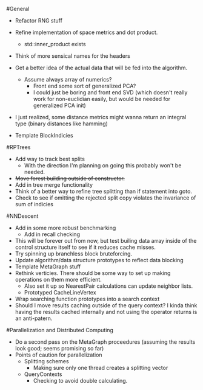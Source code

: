 #General
- Refactor RNG stuff
- Refine implementation of space metrics and dot product. 
  - std::inner_product exists
- Think of more sensical names for the headers
- Get a better idea of the actual data that will be fed into the algorithm.
  - Assume always array of numerics?
    - Front end some sort of generalized PCA?
    - I could just be boring and front end SVD (which doesn't really work for non-euclidian easily, but would be needed for generalized PCA init)

- I just realized, some distance metrics might wanna return an integral type (binary distances like hamming)
- Template BlockIndicies

#RPTrees
- Add way to track best splits
  - With the direction I'm planning on going this probably won't be needed.
- ~~Move forest building outside of constructor.~~
- Add in tree merge functionality
- Think of a better way to refine tree splitting than if statement into goto.
- Check to see if omitting the rejected split copy violates the invariance of sum of indicies


#NNDescent
- Add in some more robust benchmarking
  - Add in recall checking
- This will be forever out from now, but test builing data array inside of the control structure itself to see if it reduces cache misses.
- Try spinning up branchless block bruteforcing.
- Update algorithm/data structure prototypes to reflect data blocking
- Template MetaGraph stuff
- Rethink verticies. There should be some way to set up making operations on them more efficient.
  - Also set it up so NearestPair calculations can update neighbor lists.
  - Prototyped CacheLineVertex
- Wrap searching function prototypes into a search context
- Should I move results caching outside of the query context? I kinda think having the results cached internally and not using the operator returns is an anti-patern.

#Parallelization and Distributed Computing
- Do a second pass on the MetaGraph proceedures (assuming the results look good; seems promising so far)
- Points of caution for parallelization
  - Splitting schemes
    - Making sure only one thread creates a splitting vector
  - QueryContexts
    - Checking to avoid double calculating.